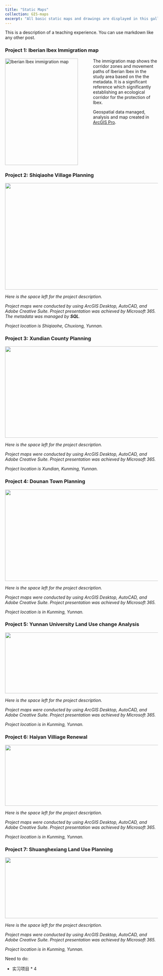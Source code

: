 ```yaml
---
title: "Static Maps"
collection: GIS-maps
excerpt: "All basic static maps and drawings are displayed in this gallery."
---
```

This is a description of a teaching experience. You can use markdown like any other post.

### **Project 1: Iberian Ibex Immigration map**

<img src="{{site.url}}/images/GIS-maps/static-map/Immigration_map.png" alt="Iberian Ibex immigration map" align="left" width=240 height=350 style="margin-right: 50px;">

The immigration map shows the corridor zones and movement paths of Iberian Ibex in the study area based on the the metadata. It is a significant reference which significantly establishing an ecological corridor for the protection of Ibex.

Geospatial data managed, analysis and map created in [ArcGIS Pro](https://www.esri.com/en-us/arcgis/products/arcgis-pro/overview).

<br clear="left"/>

### **Project 2: Shiqiaohe Village Planning**

<img src="{{site.url}}/images/GIS-maps/static-map/shiqiaohe-maps.png" width=560 height=350 >

*Here is the space left for the project description.*

*Project maps were conducted by using ArcGIS Desktop, AutoCAD, and Adobe Creative Suite. Project presentation was achieved by Microsoft 365. The metadata was managed by **SQL**.*

*Project location is Shiqiaohe, Chuxiong, Yunnan.*



### **Project 3: Xundian County Planning**

<img src="{{site.url}}/images/GIS-maps/static-map/xundian-maps.png" width=560 height=300>

*Here is the space left for the project description.*

*Project maps were conducted by using ArcGIS Desktop, AutoCAD, and Adobe Creative Suite. Project presentation was achieved by Microsoft 365.*

*Project location is Xundian, Kunming, Yunnan.*


### **Project 4: Dounan Town Planning**

<img src="{{site.url}}/images/GIS-maps/static-map/dounan-maps.png" width=560 height=300>

*Here is the space left for the project description.*

*Project maps were conducted by using ArcGIS Desktop, AutoCAD, and Adobe Creative Suite. Project presentation was achieved by Microsoft 365.*

*Project location is in Kunming, Yunnan.*


### **Project 5: Yunnan University Land Use change Analysis**

<img src="{{site.url}}/images/GIS-maps/static-map/yunnan-landuse-maps.png" width=930 height=200>

*Here is the space left for the project description.*

*Project maps were conducted by using ArcGIS Desktop, AutoCAD, and Adobe Creative Suite. Project presentation was achieved by Microsoft 365.*

*Project location is in Kunming, Yunnan.*


### **Project 6: Haiyan Villiage Renewal**

<img src="{{site.url}}/images/GIS-maps/static-map/haiyan-villiage-planning.png" width=800 height=200>

*Here is the space left for the project description.*

*Project maps were conducted by using ArcGIS Desktop, AutoCAD, and Adobe Creative Suite. Project presentation was achieved by Microsoft 365.*

*Project location is in Kunming, Yunnan.*

### **Project 7: Shuanghexiang Land Use Planning**

<img src="{{site.url}}/images/GIS-maps/static-map/shuanghexiang-maps.png" width=900 height=200>

*Here is the space left for the project description.*

*Project maps were conducted by using ArcGIS Desktop, AutoCAD, and Adobe Creative Suite. Project presentation was achieved by Microsoft 365.*

*Project location is in Kunming, Yunnan.*

Need to do:
* 实习项目 * 4

